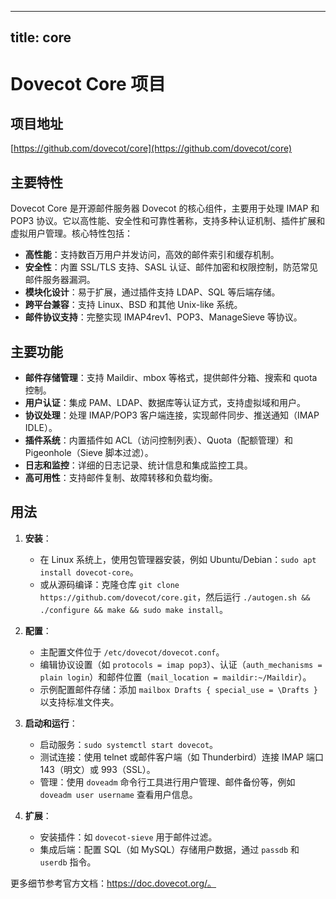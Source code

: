 
---
title: core
---

# Dovecot Core 项目

## 项目地址
[https://github.com/dovecot/core](https://github.com/dovecot/core)

## 主要特性
Dovecot Core 是开源邮件服务器 Dovecot 的核心组件，主要用于处理 IMAP 和 POP3 协议。它以高性能、安全性和可靠性著称，支持多种认证机制、插件扩展和虚拟用户管理。核心特性包括：
- **高性能**：支持数百万用户并发访问，高效的邮件索引和缓存机制。
- **安全性**：内置 SSL/TLS 支持、SASL 认证、邮件加密和权限控制，防范常见邮件服务器漏洞。
- **模块化设计**：易于扩展，通过插件支持 LDAP、SQL 等后端存储。
- **跨平台兼容**：支持 Linux、BSD 和其他 Unix-like 系统。
- **邮件协议支持**：完整实现 IMAP4rev1、POP3、ManageSieve 等协议。

## 主要功能
- **邮件存储管理**：支持 Maildir、mbox 等格式，提供邮件分箱、搜索和 quota 控制。
- **用户认证**：集成 PAM、LDAP、数据库等认证方式，支持虚拟域和用户。
- **协议处理**：处理 IMAP/POP3 客户端连接，实现邮件同步、推送通知（IMAP IDLE）。
- **插件系统**：内置插件如 ACL（访问控制列表）、Quota（配额管理）和 Pigeonhole（Sieve 脚本过滤）。
- **日志和监控**：详细的日志记录、统计信息和集成监控工具。
- **高可用性**：支持邮件复制、故障转移和负载均衡。

## 用法
1. **安装**：
   - 在 Linux 系统上，使用包管理器安装，例如 Ubuntu/Debian：`sudo apt install dovecot-core`。
   - 或从源码编译：克隆仓库 `git clone https://github.com/dovecot/core.git`，然后运行 `./autogen.sh && ./configure && make && sudo make install`。

2. **配置**：
   - 主配置文件位于 `/etc/dovecot/dovecot.conf`。
   - 编辑协议设置（如 `protocols = imap pop3`）、认证（`auth_mechanisms = plain login`）和邮件位置（`mail_location = maildir:~/Maildir`）。
   - 示例配置邮件存储：添加 `mailbox Drafts { special_use = \Drafts }` 以支持标准文件夹。

3. **启动和运行**：
   - 启动服务：`sudo systemctl start dovecot`。
   - 测试连接：使用 telnet 或邮件客户端（如 Thunderbird）连接 IMAP 端口 143（明文）或 993（SSL）。
   - 管理：使用 `doveadm` 命令行工具进行用户管理、邮件备份等，例如 `doveadm user username` 查看用户信息。

4. **扩展**：
   - 安装插件：如 `dovecot-sieve` 用于邮件过滤。
   - 集成后端：配置 SQL（如 MySQL）存储用户数据，通过 `passdb` 和 `userdb` 指令。

更多细节参考官方文档：https://doc.dovecot.org/。